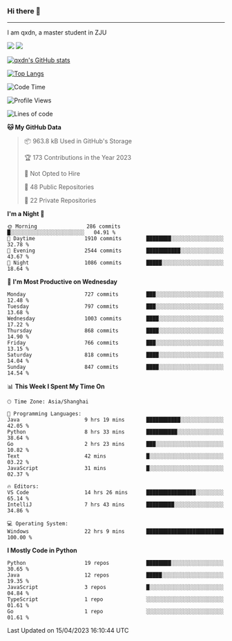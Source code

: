 ### Hi there 👋
---

I am qxdn, a master student in ZJU

[![](https://img.shields.io/badge/blog-qxdn-brightgreen?style=for-the-badge&logo=hexo)](https://qianxu.run) [![](https://img.shields.io/badge/bilibili-qxdn-ff69b4?style=for-the-badge&logo=Bilibili)](https://space.bilibili.com/11674667)


[![qxdn's GitHub stats](https://github-readme-stats.vercel.app/api?username=qxdn&count_private=true&show_icons=true)](https://github.com/qxdn)

[![Top Langs](https://github-readme-stats.vercel.app/api/top-langs/?username=qxdn&layout=compact)](https://github.com/qxdn)

<!--START_SECTION:waka-->
![Code Time](http://img.shields.io/badge/Code%20Time-981%20hrs%202%20mins-blue)

![Profile Views](http://img.shields.io/badge/Profile%20Views-26-blue)

![Lines of code](https://img.shields.io/badge/From%20Hello%20World%20I%27ve%20Written-10.3%20million%20lines%20of%20code-blue)

**🐱 My GitHub Data** 

> 📦 963.8 kB Used in GitHub's Storage 
 > 
> 🏆 173 Contributions in the Year 2023
 > 
> 🚫 Not Opted to Hire
 > 
> 📜 48 Public Repositories 
 > 
> 🔑 22 Private Repositories 
 > 
**I'm a Night 🦉** 

```text
🌞 Morning                286 commits         █░░░░░░░░░░░░░░░░░░░░░░░░   04.91 % 
🌆 Daytime                1910 commits        ████████░░░░░░░░░░░░░░░░░   32.78 % 
🌃 Evening                2544 commits        ███████████░░░░░░░░░░░░░░   43.67 % 
🌙 Night                  1086 commits        █████░░░░░░░░░░░░░░░░░░░░   18.64 % 
```
📅 **I'm Most Productive on Wednesday** 

```text
Monday                   727 commits         ███░░░░░░░░░░░░░░░░░░░░░░   12.48 % 
Tuesday                  797 commits         ███░░░░░░░░░░░░░░░░░░░░░░   13.68 % 
Wednesday                1003 commits        ████░░░░░░░░░░░░░░░░░░░░░   17.22 % 
Thursday                 868 commits         ████░░░░░░░░░░░░░░░░░░░░░   14.90 % 
Friday                   766 commits         ███░░░░░░░░░░░░░░░░░░░░░░   13.15 % 
Saturday                 818 commits         ████░░░░░░░░░░░░░░░░░░░░░   14.04 % 
Sunday                   847 commits         ████░░░░░░░░░░░░░░░░░░░░░   14.54 % 
```


📊 **This Week I Spent My Time On** 

```text
🕑︎ Time Zone: Asia/Shanghai

💬 Programming Languages: 
Java                     9 hrs 19 mins       ███████████░░░░░░░░░░░░░░   42.05 % 
Python                   8 hrs 33 mins       ██████████░░░░░░░░░░░░░░░   38.64 % 
Go                       2 hrs 23 mins       ███░░░░░░░░░░░░░░░░░░░░░░   10.82 % 
Text                     42 mins             █░░░░░░░░░░░░░░░░░░░░░░░░   03.22 % 
JavaScript               31 mins             █░░░░░░░░░░░░░░░░░░░░░░░░   02.37 % 

🔥 Editors: 
VS Code                  14 hrs 26 mins      ████████████████░░░░░░░░░   65.14 % 
IntelliJ                 7 hrs 43 mins       █████████░░░░░░░░░░░░░░░░   34.86 % 

💻 Operating System: 
Windows                  22 hrs 9 mins       █████████████████████████   100.00 % 
```

**I Mostly Code in Python** 

```text
Python                   19 repos            ████████░░░░░░░░░░░░░░░░░   30.65 % 
Java                     12 repos            █████░░░░░░░░░░░░░░░░░░░░   19.35 % 
JavaScript               3 repos             █░░░░░░░░░░░░░░░░░░░░░░░░   04.84 % 
TypeScript               1 repo              ░░░░░░░░░░░░░░░░░░░░░░░░░   01.61 % 
Go                       1 repo              ░░░░░░░░░░░░░░░░░░░░░░░░░   01.61 % 
```




 Last Updated on 15/04/2023 16:10:44 UTC
<!--END_SECTION:waka-->

<!--
**qxdn/qxdn** is a ✨ _special_ ✨ repository because its `README.md` (this file) appears on your GitHub profile.

Here are some ideas to get you started:

- 🔭 I’m currently working on ...
- 🌱 I’m currently learning ...
- 👯 I’m looking to collaborate on ...
- 🤔 I’m looking for help with ...
- 💬 Ask me about ...
- 📫 How to reach me: ...
- 😄 Pronouns: ...
- ⚡ Fun fact: ...
-->

